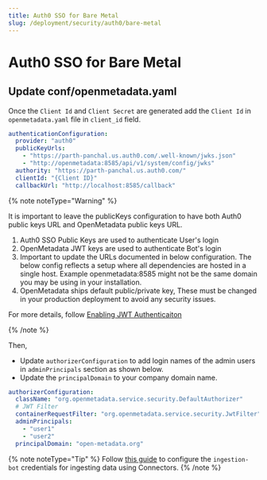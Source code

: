 ```yaml
---
title: Auth0 SSO for Bare Metal
slug: /deployment/security/auth0/bare-metal
---
```


# Auth0 SSO for Bare Metal

## Update conf/openmetadata.yaml

Once the `Client Id` and `Client Secret` are generated add the `Client Id` in `openmetadata.yaml` file in `client_id` field.

```yaml
authenticationConfiguration:
  provider: "auth0"
  publicKeyUrls: 
    - "https://parth-panchal.us.auth0.com/.well-known/jwks.json"
    - "http://openmetadata:8585/api/v1/system/config/jwks"
  authority: "https://parth-panchal.us.auth0.com/"
  clientId: "{Client ID}"
  callbackUrl: "http://localhost:8585/callback"
```

{% note noteType="Warning" %}

It is important to leave the publicKeys configuration to have both Auth0 public keys URL and OpenMetadata public keys URL. 

1. Auth0 SSO Public Keys are used to authenticate User's login
2. OpenMetadata JWT keys are used to authenticate Bot's login
3. Important to update the URLs documented in below configuration. The below config reflects a setup where all dependencies are hosted in a single host. Example openmetadata:8585 might not be the same domain you may be using in your installation.
4. OpenMetadata ships default public/private key, These must be changed in your production deployment to avoid any security issues.

For more details, follow [Enabling JWT Authenticaiton](deployment/security/enable-jwt-tokens)

{% /note %}


Then, 
- Update `authorizerConfiguration` to add login names of the admin users in `adminPrincipals` section as shown below.
- Update the `principalDomain` to your company domain name.

```yaml
authorizerConfiguration:
  className: "org.openmetadata.service.security.DefaultAuthorizer"
  # JWT Filter
  containerRequestFilter: "org.openmetadata.service.security.JwtFilter"
  adminPrincipals:
    - "user1"
    - "user2"
  principalDomain: "open-metadata.org"
```


{% note noteType="Tip" %}
 Follow [this guide](/how-to-guides/feature-configurations/bots) to configure the `ingestion-bot` credentials for ingesting data using Connectors.
{% /note %}